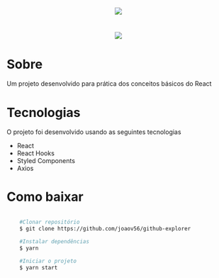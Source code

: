 <h1 align="center">
    <img src="https://ibb.co/hx5sRVL"  />
</h1>

<h1 align="center">
    <img src= "https://ibb.co/ZM8t9qb">
</h1>

# Sobre

<p>Um projeto desenvolvido para prática dos conceitos básicos do React</p>

# Tecnologias

O projeto foi desenvolvido usando as seguintes tecnologias

- React
- React Hooks
- Styled Components
- Axios


# Como baixar

```bash

    #Clonar repositório
    $ git clone https://github.com/joaov56/github-explorer

    #Instalar dependências
    $ yarn 

    #Iniciar o projeto
    $ yarn start
```
